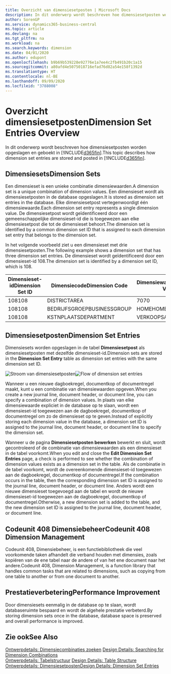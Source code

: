 ```yaml
---
title: Overzicht van dimensiesetposten | Microsoft Docs
description: In dit onderwerp wordt beschreven hoe dimensiesetposten worden opgeslagen en geboekt in Dynamics 365.
author: SorenGP
ms.service: dynamics365-business-central
ms.topic: article
ms.devlang: na
ms.tgt_pltfrm: na
ms.workload: na
ms.search.keywords: dimension
ms.date: 04/01/2020
ms.author: edupont
ms.openlocfilehash: b9b69b539228e92776e1a7ee4c2fb491b20c1a15
ms.sourcegitcommit: a80afd4e5075018716efad76d82a54e158f1392d
ms.translationtype: HT
ms.contentlocale: nl-BE
ms.lasthandoff: 09/09/2020
ms.locfileid: "3788008"
---
```

# <a name="dimension-set-entries-overview"></a><span data-ttu-id="29944-103">Overzicht dimensiesetposten</span><span class="sxs-lookup"><span data-stu-id="29944-103">Dimension Set Entries Overview</span></span>
<span data-ttu-id="29944-104">In dit onderwerp wordt beschreven hoe dimensiesetposten worden opgeslagen en geboekt in [!INCLUDE[d365fin](includes/d365fin_md.md)].</span><span class="sxs-lookup"><span data-stu-id="29944-104">This topic describes how dimension set entries are stored and posted in [!INCLUDE[d365fin](includes/d365fin_md.md)].</span></span>  

## <a name="dimension-sets"></a><span data-ttu-id="29944-105">Dimensiesets</span><span class="sxs-lookup"><span data-stu-id="29944-105">Dimension Sets</span></span>  
<span data-ttu-id="29944-106">Een dimensieset is een unieke combinatie dimensiewaarden.</span><span class="sxs-lookup"><span data-stu-id="29944-106">A dimension set is a unique combination of dimension values.</span></span> <span data-ttu-id="29944-107">Een dimensieset wordt als dimensiesetposten in de database opgeslagen.</span><span class="sxs-lookup"><span data-stu-id="29944-107">It is stored as dimension set entries in the database.</span></span> <span data-ttu-id="29944-108">Elke dimensiesetpost vertegenwoordigt één dimensiewaarde.</span><span class="sxs-lookup"><span data-stu-id="29944-108">Each dimension set entry represents a single dimension value.</span></span> <span data-ttu-id="29944-109">De dimensiesetpost wordt geïdentificeerd door een gemeenschappelijke dimensieset-id die is toegewezen aan elke dimensiesetpost die tot de dimensieset behoort.</span><span class="sxs-lookup"><span data-stu-id="29944-109">The dimension set is identified by a common dimension set ID that is assigned to each dimension set entry that belongs to the dimension set.</span></span>  

<span data-ttu-id="29944-110">In het volgende voorbeeld ziet u een dimensieset met drie dimensiesetposten.</span><span class="sxs-lookup"><span data-stu-id="29944-110">The following example shows a dimension set that has three dimension set entries.</span></span> <span data-ttu-id="29944-111">De dimensieset wordt geïdentificeerd door een dimensieset-id 108.</span><span class="sxs-lookup"><span data-stu-id="29944-111">The dimension set is identified by a dimension set ID, which is 108.</span></span>  

|<span data-ttu-id="29944-112">Dimensieset-id</span><span class="sxs-lookup"><span data-stu-id="29944-112">Dimension Set ID</span></span>|<span data-ttu-id="29944-113">Dimensiecode</span><span class="sxs-lookup"><span data-stu-id="29944-113">Dimension Code</span></span>|<span data-ttu-id="29944-114">Dimensiewaardecode</span><span class="sxs-lookup"><span data-stu-id="29944-114">Dimension Value Code</span></span>|<span data-ttu-id="29944-115">Dimensiewaardenaam</span><span class="sxs-lookup"><span data-stu-id="29944-115">Dimension Value Name</span></span>|  
|----------------------|--------------------|--------------------------|--------------------------|  
|<span data-ttu-id="29944-116">108</span><span class="sxs-lookup"><span data-stu-id="29944-116">108</span></span>|<span data-ttu-id="29944-117">DISTRICT</span><span class="sxs-lookup"><span data-stu-id="29944-117">AREA</span></span>|<span data-ttu-id="29944-118">70</span><span class="sxs-lookup"><span data-stu-id="29944-118">70</span></span>|<span data-ttu-id="29944-119">Noord-Amerika</span><span class="sxs-lookup"><span data-stu-id="29944-119">America North</span></span>|  
|<span data-ttu-id="29944-120">108</span><span class="sxs-lookup"><span data-stu-id="29944-120">108</span></span>|<span data-ttu-id="29944-121">BEDRIJFSGROEP</span><span class="sxs-lookup"><span data-stu-id="29944-121">BUSINESSGROUP</span></span>|<span data-ttu-id="29944-122">HOME</span><span class="sxs-lookup"><span data-stu-id="29944-122">HOME</span></span>|<span data-ttu-id="29944-123">Home</span><span class="sxs-lookup"><span data-stu-id="29944-123">Home</span></span>|  
|<span data-ttu-id="29944-124">108</span><span class="sxs-lookup"><span data-stu-id="29944-124">108</span></span>|<span data-ttu-id="29944-125">KSTNPLAATS</span><span class="sxs-lookup"><span data-stu-id="29944-125">DEPARTMENT</span></span>|<span data-ttu-id="29944-126">VERKOOP</span><span class="sxs-lookup"><span data-stu-id="29944-126">SALES</span></span>|<span data-ttu-id="29944-127">Verkoop</span><span class="sxs-lookup"><span data-stu-id="29944-127">Sales</span></span>|  

## <a name="dimension-set-entries"></a><span data-ttu-id="29944-128">Dimensiesetposten</span><span class="sxs-lookup"><span data-stu-id="29944-128">Dimension Set Entries</span></span>  
<span data-ttu-id="29944-129">Dimensiesets worden opgeslagen in de tabel **Dimensiesetpost** als dimensiesetposten met dezelfde dimensieset-id.</span><span class="sxs-lookup"><span data-stu-id="29944-129">Dimension sets are stored in the **Dimension Set Entry** table as dimension set entries with the same dimension set ID.</span></span>  

<span data-ttu-id="29944-130">![Stroom van dimensiesetposten](media/dimensionentrynav7.png "Stroom van dimensiesetposten")</span><span class="sxs-lookup"><span data-stu-id="29944-130">![Flow of dimension set entries](media/dimensionentrynav7.png "Flow of dimension set entries")</span></span>  

<span data-ttu-id="29944-131">Wanneer u een nieuwe dagboekregel, documentkop of documentregel maakt, kunt u een combinatie van dimensiewaarden opgeven.</span><span class="sxs-lookup"><span data-stu-id="29944-131">When you create a new journal line, document header, or document line, you can specify a combination of dimension values.</span></span> <span data-ttu-id="29944-132">In plaats van elke dimensiewaarde expliciet in de database op te slaan, wordt een dimensieset-id toegewezen aan de dagboekregel, documentkop of documentregel om zo de dimensieset op te geven.</span><span class="sxs-lookup"><span data-stu-id="29944-132">Instead of explicitly storing each dimension value in the database, a dimension set ID is assigned to the journal line, document header, or document line to specify the dimension set.</span></span>  

<span data-ttu-id="29944-133">Wanneer u de pagina **Dimensiesetposten bewerken** bewerkt en sluit, wordt gecontroleerd of de combinatie van dimensiewaarden als een dimensieset in de tabel voorkomt.</span><span class="sxs-lookup"><span data-stu-id="29944-133">When you edit and close the **Edit Dimension Set Entries** page, a check is performed to see whether the combination of dimension values exists as a dimension set in the table.</span></span> <span data-ttu-id="29944-134">Als de combinatie in de tabel voorkomt, wordt de overeenkomende dimensieset-id toegewezen aan de dagboekregel, documentkop of documentregel.</span><span class="sxs-lookup"><span data-stu-id="29944-134">If the combination occurs in the table, then the corresponding dimension set ID is assigned to the journal line, document header, or document line.</span></span> <span data-ttu-id="29944-135">Anders wordt een nieuwe dimensieset toegevoegd aan de tabel en wordt de nieuwe dimensieset-id toegewezen aan de dagboekregel, documentkop of documentregel.</span><span class="sxs-lookup"><span data-stu-id="29944-135">Otherwise, a new dimension set is added to the table, and the new dimension set ID is assigned to the journal line, document header, or document line.</span></span>

## <a name="codeunit-408-dimension-management"></a><span data-ttu-id="29944-136">Codeunit 408 Dimensiebeheer</span><span class="sxs-lookup"><span data-stu-id="29944-136">Codeunit 408 Dimension Management</span></span>
<span data-ttu-id="29944-137">Codeunit 408, Dimensiebeheer, is een functiebibliotheek die veel voorkomende taken afhandelt die verband houden met dimensies, zoals kopiëren van de ene tabel naar de andere of van het ene document naar het andere.</span><span class="sxs-lookup"><span data-stu-id="29944-137">Codeunit 408, Dimension Management, is a function library that handles common tasks that are related to dimensions, such as copying from one table to another or from one document to another.</span></span>

## <a name="performance-improvement"></a><span data-ttu-id="29944-138">Prestatieverbetering</span><span class="sxs-lookup"><span data-stu-id="29944-138">Performance Improvement</span></span>  
<span data-ttu-id="29944-139">Door dimensiesets eenmalig in de database op te slaan, wordt databaseruimte bespaard en wordt de algehele prestatie verbeterd.</span><span class="sxs-lookup"><span data-stu-id="29944-139">By storing dimension sets once in the database, database space is preserved and overall performance is improved.</span></span>  

## <a name="see-also"></a><span data-ttu-id="29944-140">Zie ook</span><span class="sxs-lookup"><span data-stu-id="29944-140">See Also</span></span>  
<span data-ttu-id="29944-141">[Ontwerpdetails: Dimensiecombinaties zoeken](design-details-searching-for-dimension-combinations.md) </span><span class="sxs-lookup"><span data-stu-id="29944-141">[Design Details: Searching for Dimension Combinations](design-details-searching-for-dimension-combinations.md) </span></span>  
<span data-ttu-id="29944-142">[Ontwerpdetails: Tabelstructuur](design-details-table-structure.md) </span><span class="sxs-lookup"><span data-stu-id="29944-142">[Design Details: Table Structure](design-details-table-structure.md) </span></span>  
[<span data-ttu-id="29944-143">Ontwerpdetails: Dimensiesetposten</span><span class="sxs-lookup"><span data-stu-id="29944-143">Design Details: Dimension Set Entries</span></span>](design-details-dimension-set-entries.md)   
